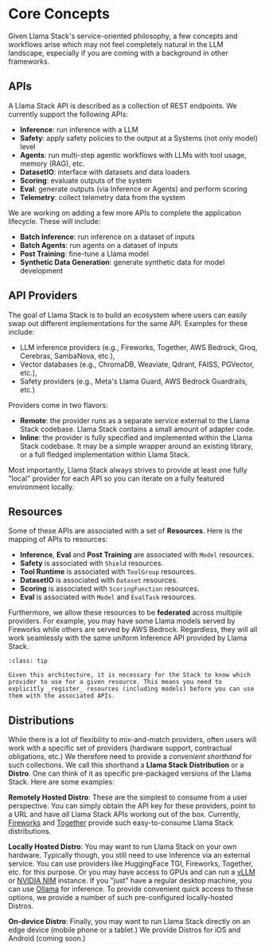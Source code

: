 # Core Concepts

Given Llama Stack's service-oriented philosophy, a few concepts and workflows arise which may not feel completely natural in the LLM landscape, especially if you are coming with a background in other frameworks.


## APIs

A Llama Stack API is described as a collection of REST endpoints. We currently support the following APIs:

- **Inference**: run inference with a LLM
- **Safety**: apply safety policies to the output at a Systems (not only model) level
- **Agents**: run multi-step agentic workflows with LLMs with tool usage, memory (RAG), etc.
- **DatasetIO**: interface with datasets and data loaders
- **Scoring**: evaluate outputs of the system
- **Eval**: generate outputs (via Inference or Agents) and perform scoring
- **Telemetry**: collect telemetry data from the system

We are working on adding a few more APIs to complete the application lifecycle. These will include:
- **Batch Inference**: run inference on a dataset of inputs
- **Batch Agents**: run agents on a dataset of inputs
- **Post Training**: fine-tune a Llama model
- **Synthetic Data Generation**: generate synthetic data for model development

## API Providers

The goal of Llama Stack is to build an ecosystem where users can easily swap out different implementations for the same API. Examples for these include:
- LLM inference providers (e.g., Fireworks, Together, AWS Bedrock, Groq, Cerebras, SambaNova, etc.),
- Vector databases (e.g., ChromaDB, Weaviate, Qdrant, FAISS, PGVector, etc.),
- Safety providers (e.g., Meta's Llama Guard, AWS Bedrock Guardrails, etc.)

Providers come in two flavors:
- **Remote**: the provider runs as a separate service external to the Llama Stack codebase. Llama Stack contains a small amount of adapter code.
- **Inline**: the provider is fully specified and implemented within the Llama Stack codebase. It may be a simple wrapper around an existing library, or a full fledged implementation within Llama Stack.

Most importantly, Llama Stack always strives to provide at least one fully "local" provider for each API so you can iterate on a fully featured environment locally.
## Resources

Some of these APIs are associated with a set of **Resources**. Here is the mapping of APIs to resources:

- **Inference**, **Eval** and **Post Training** are associated with `Model` resources.
- **Safety** is associated with `Shield` resources.
- **Tool Runtime** is associated with `ToolGroup` resources.
- **DatasetIO** is associated with `Dataset` resources.
- **Scoring** is associated with `ScoringFunction` resources.
- **Eval** is associated with `Model` and `EvalTask` resources.

Furthermore, we allow these resources to be **federated** across multiple providers. For example, you may have some Llama models served by Fireworks while others are served by AWS Bedrock. Regardless, they will all work seamlessly with the same uniform Inference API provided by Llama Stack.

```{admonition} Registering Resources
:class: tip

Given this architecture, it is necessary for the Stack to know which provider to use for a given resource. This means you need to explicitly _register_ resources (including models) before you can use them with the associated APIs.
```

## Distributions

While there is a lot of flexibility to mix-and-match providers, often users will work with a specific set of providers (hardware support, contractual obligations, etc.) We therefore need to provide a _convenient shorthand_ for such collections. We call this shorthand a **Llama Stack Distribution** or a **Distro**. One can think of it as specific pre-packaged versions of the Llama Stack. Here are some examples:

**Remotely Hosted Distro**: These are the simplest to consume from a user perspective. You can simply obtain the API key for these providers, point to a URL and have _all_ Llama Stack APIs working out of the box. Currently, [Fireworks](https://fireworks.ai/) and [Together](https://together.xyz/) provide such easy-to-consume Llama Stack distributions.

**Locally Hosted Distro**: You may want to run Llama Stack on your own hardware. Typically though, you still need to use Inference via an external service. You can use providers like HuggingFace TGI, Fireworks, Together, etc. for this purpose. Or you may have access to GPUs and can run a [vLLM](https://github.com/vllm-project/vllm) or [NVIDIA NIM](https://build.nvidia.com/nim?filters=nimType%3Anim_type_run_anywhere&q=llama) instance. If you "just" have a regular desktop machine, you can use [Ollama](https://ollama.com/) for inference. To provide convenient quick access to these options, we provide a number of such pre-configured locally-hosted Distros.


**On-device Distro**: Finally, you may want to run Llama Stack directly on an edge device (mobile phone or a tablet.) We provide Distros for iOS and Android (coming soon.)
